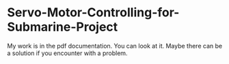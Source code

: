 # Servo-Motor-Controlling-for-Submarine-Project
My work is in the pdf documentation. You can look at it. Maybe there can be a solution if you encounter with a problem.
